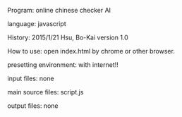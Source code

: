 Program:
	online chinese checker AI

language:
	javascript

History:
	2015/1/21	Hsu, Bo-Kai		version 1.0

How to use:
	open index.html by chrome or other browser.

presetting environment:
	with internet!!

input files: 
	none

main source files:
	script.js

output files:
	none


